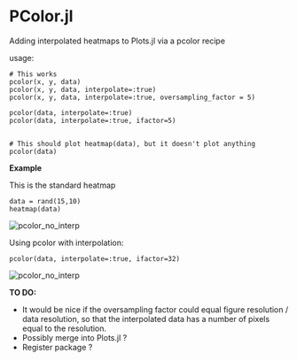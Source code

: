 # PColor.jl
Adding interpolated heatmaps to Plots.jl via a pcolor recipe

usage:

```
# This works
pcolor(x, y, data)                                  
pcolor(x, y, data, interpolate=:true)                           
pcolor(x, y, data, interpolate=:true, oversampling_factor = 5)  

pcolor(data, interpolate=:true)                     
pcolor(data, interpolate=:true, ifactor=5)         


# This should plot heatmap(data), but it doesn't plot anything
pcolor(data)
```
**Example**

This is the standard heatmap
```
data = rand(15,10)
heatmap(data)
```
![pcolor_no_interp](https://github.com/mdmaas/pcolor.jl/blob/main/no_interp.png)


Using pcolor with interpolation:
```
pcolor(data, interpolate=:true, ifactor=32)
```
![pcolor_no_interp](https://github.com/mdmaas/pcolor.jl/blob/main/cubic_interp.png)


**TO DO:**
- It would be nice if the oversampling factor could equal figure resolution / data resolution, so that the interpolated data has a number of pixels equal to the resolution.
- Possibly merge into Plots.jl ?
- Register package ?